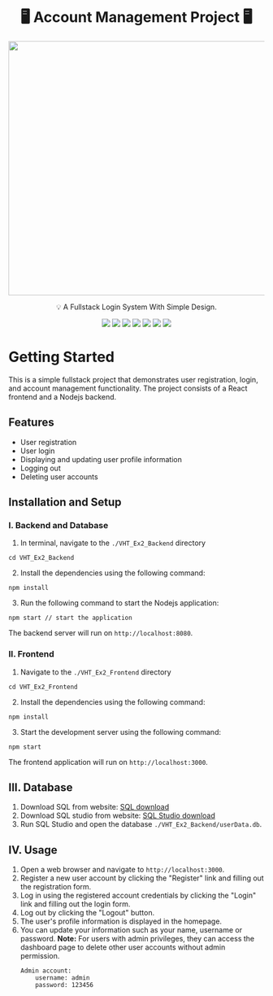 <h1 align="center"> 🖥️ Account Management Project 🖥️ </h1>

<p align="center">
<img src="./Images/demo.gif" alt="animated" width="1280" height="500"/>
</p>

<p align="center">💡 A Fullstack Login System With Simple Design. </p>
<p align="center">
<img src="https://img.shields.io/badge/Node.js-339933?style=for-the-badge&logo=nodedotjs&logoColor=white"/>
<img src="https://img.shields.io/badge/Express.js-000000?style=for-the-badge&logo=express&logoColor=white"/>
<img src="https://img.shields.io/badge/React-20232A?style=for-the-badge&logo=react&logoColor=61DAFB"/>
<img src="https://img.shields.io/badge/Redux-593D88?style=for-the-badge&logo=redux&logoColor=white"/>
<img src="https://img.shields.io/badge/bootstrap-%238511FA.svg?style=for-the-badge&logo=bootstrap&logoColor=white"/>
<img src="https://img.shields.io/badge/sqlite-%2307405e.svg?style=for-the-badge&logo=sqlite&logoColor=white"/>
<img src="https://img.shields.io/badge/JWT-000000?style=for-the-badge&logo=JSON%20web%20tokens&logoColor=white"/>
 </p>

# Getting Started

This is a simple fullstack project that demonstrates user registration, login, and account management functionality. The project consists of a React frontend and a Nodejs backend.

## Features

- User registration
- User login
- Displaying and updating user profile information
- Logging out
- Deleting user accounts

## Installation and Setup

### I. Backend and Database

1. In terminal, navigate to the `./VHT_Ex2_Backend` directory

```
cd VHT_Ex2_Backend
```

2. Install the dependencies using the following command:

```
npm install
```

3. Run the following command to start the Nodejs application:

```
npm start // start the application
```

The backend server will run on `http://localhost:8080`.

### II. Frontend

1. Navigate to the `./VHT_Ex2_Frontend` directory

```
cd VHT_Ex2_Frontend
```

2. Install the dependencies using the following command:

```
npm install
```

3. Start the development server using the following command:

```
npm start
```

The frontend application will run on `http://localhost:3000`.

## III. Database

1. Download SQL from website: <a href="https://www.sqlite.org/download.html">SQL download</a>
2. Download SQL studio from website: <a href="https://sqlitestudio.pl/">SQL Studio download</a>
3. Run SQL Studio and open the database `./VHT_Ex2_Backend/userData.db`.

## IV. Usage

1.  Open a web browser and navigate to `http://localhost:3000`.
2.  Register a new user account by clicking the "Register" link and filling out the registration form.
3.  Log in using the registered account credentials by clicking the "Login" link and filling out the login form.
4.  Log out by clicking the "Logout" button.
5.  The user's profile information is displayed in the homepage.
6.  You can update your information such as your name, username or password.
    **Note:** For users with admin privileges, they can access the dashboard page to delete other user accounts without admin permission.
    ```
    Admin account:
        username: admin
        password: 123456
    ```
